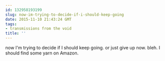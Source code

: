 ```yaml
---
id: 132958193199
slug: now-im-trying-to-decide-if-i-should-keep-going
date: 2015-11-10 21:43:24 GMT
tags:
- transmissions from the void
title: ''
---
```

now I'm trying to decide if I should keep going. or just give up now. bleh. I should find some yarn on Amazon.